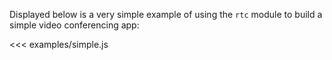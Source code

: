 Displayed below is a very simple example of using the `rtc` module to build a simple video conferencing app:

<<< examples/simple.js

